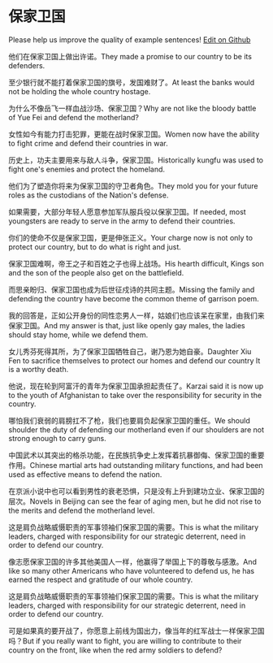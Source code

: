 # 保家卫国

Please help us improve the quality of example sentences! [Edit on Github](https://github.com/jiyushe/jiyu-example-sentence-source/blob/main/chinese/baojiaweiguo.md)

<p><span class="chinese">他们在保家卫国上做出许诺。</span><span class="english">They made a promise to our country to be its defenders.</span></p>

<p><span class="chinese">至少银行就不能打着保家卫国的旗号，发国难财了。</span><span class="english">At least the banks would not be holding the whole country hostage.</span></p>

<p><span class="chinese">为什么不像岳飞一样血战沙场、保家卫国？</span><span class="english">Why are not like the bloody battle of Yue Fei and defend the motherland?</span></p>

<p><span class="chinese">女性如今有能力打击犯罪，更能在战时保家卫国。</span><span class="english">Women now have the ability to fight crime and defend their countries in war.</span></p>

<p><span class="chinese">历史上，功夫主要用来与敌人斗争，保家卫国。</span><span class="english">Historically kungfu was used to fight one's enemies and protect the homeland.</span></p>

<p><span class="chinese">他们为了塑造你将来为保家卫国的守卫者角色。</span><span class="english">They mold you for your future roles as the custodians of the Nation's defense.</span></p>

<p><span class="chinese">如果需要，大部分年轻人愿意参加军队服兵役以保家卫国。</span><span class="english">If needed, most youngsters are ready to serve in the army to defend their countries.</span></p>

<p><span class="chinese">你们的使命不仅是保家卫国，更是伸张正义。</span><span class="english">Your charge now is not only to protect our country, but to do what is right and just.</span></p>

<p><span class="chinese">保家卫国难啊，帝王之子和百姓之子也得上战场。</span><span class="english">His hearth difficult, Kings son and the son of the people also get on the battlefield.</span></p>

<p><span class="chinese">而思亲盼归、保家卫国也成为后世征戍诗的共同主题。</span><span class="english">Missing the family and defending the country have become the common theme of garrison poem.</span></p>

<p><span class="chinese">我的回答是，正如公开身份的同性恋男人一样，姑娘们也应该呆在家里，由我们来保家卫国。</span><span class="english">And my answer is that, just like openly gay males, the ladies should stay home, while we defend them.</span></p>

<p><span class="chinese">女儿秀芬死得其所，为了保家卫国牺牲自己，谢乃恩为她自豪。</span><span class="english">Daughter Xiu Fen to sacrifice themselves to protect our homes and defend our country It is a worthy death.</span></p>

<p><span class="chinese">他说，现在轮到阿富汗的青年为保家卫国承担起责任了。</span><span class="english">Karzai said it is now up to the youth of Afghanistan to take over the responsibility for security in the country.</span></p>

<p><span class="chinese">哪怕我们衰弱的肩膀扛不了枪，我们也要肩负起保家卫国的重任。</span><span class="english">We should shoulder the duty of defending our motherland even if our shoulders are not strong enough to carry guns.</span></p>

<p><span class="chinese">中国武术以其突出的格杀功能，在民族抗争史上发挥着抗暴御侮、保家卫国的重要作用。</span><span class="english">Chinese martial arts had outstanding military functions, and had been used as effective means to defend the nation.</span></p>

<p><span class="chinese">在京派小说中也可以看到男性的衰老恐惧，只是没有上升到建功立业、保家卫国的层次。</span><span class="english">Novels in Beijing can see the fear of aging men, but he did not rise to the merits and defend the motherland level.</span></p>

<p><span class="chinese">这是肩负战略威慑职责的军事领袖们保家卫国的需要。</span><span class="english">This is what the military leaders, charged with responsibility for our strategic deterrent, need in order to defend our country.</span></p>

<p><span class="chinese">像志愿保家卫国的许多其他美国人一样，他赢得了举国上下的尊敬与感激。</span><span class="english">And like so many other Americans who have volunteered to defend us, he has earned the respect and gratitude of our whole country.</span></p>

<p><span class="chinese">这是肩负战略威慑职责的军事领袖们保家卫国的需要。</span><span class="english">This is what the military leaders, charged with responsibility for our strategic  deterrent, need in order to defend our country.</span></p>

<p><span class="chinese">可是如果真的要开战了，你愿意上前线为国出力，像当年的红军战士一样保家卫国吗？</span><span class="english">But if you really want to fight, you are willing to contribute to their country on the front, like when the red army soldiers to defend?</span></p>


